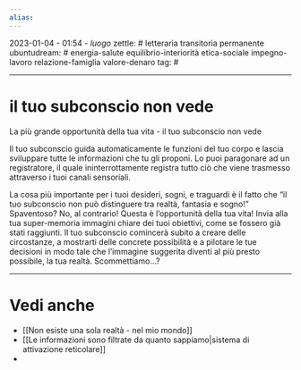```yaml
---
alias: 
---
```

2023-01-04 - 01:54 - *luogo*
zettle: # letteraria transitoria permanente
ubuntudream: # energia-salute equilibrio-interiorità etica-sociale impegno-lavoro relazione-famiglia valore-denaro 
tag: #

---
# il tuo subconscio non vede
La più grande opportunità della tua vita - il tuo subconscio non vede

Il tuo subconscio guida automaticamente le funzioni del tuo corpo e lascia sviluppare tutte le informazioni che tu gli proponi. Lo puoi paragonare ad un registratore, il quale ininterrottamente registra tutto ciò che viene trasmesso attraverso i tuoi canali sensoriali.

La cosa più importante per i tuoi desideri, sogni, e traguardi è il fatto che “il tuo subconscio non può distinguere tra realtà, fantasia e sogno!” Spaventoso? No, al contrario! Questa è l’opportunità della tua vita! Invia alla tua super-memoria immagini chiare dei tuoi obiettivi, come se fossero già stati raggiunti. Il tuo subconscio comincerà subito a creare delle circostanze, a mostrarti delle concrete possibilità e a pilotare le tue decisioni in modo tale che l’immagine suggerita diventi al più presto possibile, la tua realtà. Scommettiamo…?



---
# Vedi anche
- [[Non esiste una sola realtà - nel mio mondo]]
- [[Le informazioni sono filtrate da quanto sappiamo|sistema di attivazione reticolare]]
- 